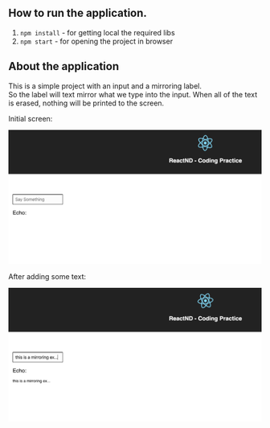 ## How to run  the  application.

1. `npm install` - for getting local the required libs
2. `npm start` - for opening the project in browser

## About the application

This is a simple project with an input and a mirroring label.  
So the label will text mirror what we type into the input.
When all of the text is erased, nothing will be printed to the screen.

Initial screen:

![ScrenShot](src/img/mirroring-initial.png)

After adding some text:

![ScreenShot](src/img/mirroring-example.png)